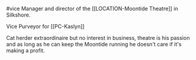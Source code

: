 #vice
Manager and director of the [[LOCATION-Moontide Theatre]] in Silkshore.

Vice Purveyor for [[PC-Kaslyn]]

Cat herder extraordinaire but no interest in business, theatre is his passion and as long as he can keep the Moontide running he doesn't care if it's making a profit.